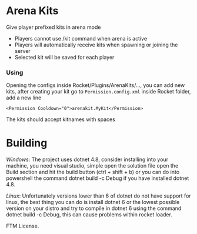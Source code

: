# Arena Kits
Give player prefixed kits in arena mode

- Players cannot use /kit command when arena is active
- Players will automatically receive kits when spawning or joining the server
- Selected kit will be saved for each player

### Using
Opening the configs inside Rocket/Plugins/ArenaKits/..., you can add new kits, after creating your kit go to ``Permission.config.xml`` inside Rocket folder, add a new line
```
<Permission Cooldown="0">arenakit.MyKit</Permission>
```

The kits should accept kitnames with spaces

# Building

*Windows*: The project uses dotnet 4.8, consider installing into your machine, you need visual studio, simple open the solution file open the Build section and hit the build button (ctrl + shift + b) or you can do into powershell the command dotnet build -c Debug if you have installed dotnet 4.8.

*Linux*: Unfortunately versions lower than 6 of dotnet do not have support for linux, the best thing you can do is install dotnet 6 or the lowest possible version on your distro and try to compile in dotnet 6 using the command dotnet build -c Debug, this can cause problems within rocket loader.

FTM License.

